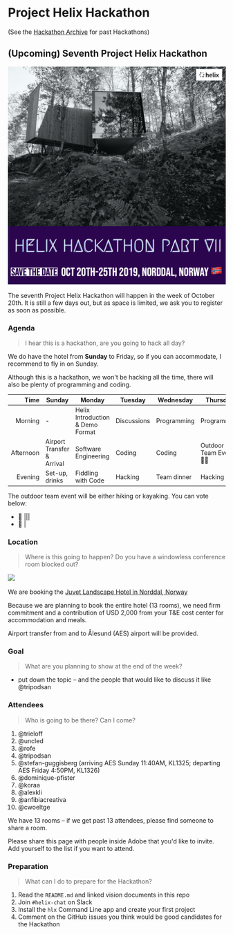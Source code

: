 # Project Helix Hackathon

(See the [Hackathon Archive](.) for past Hackathons)

## (Upcoming) Seventh Project Helix Hackathon

[![](./Helix%20Save%20the%20Date%207.jpg)](https://spark.adobe.com/post/0XA5COsZG7TkP/)

The seventh Project Helix Hackathon will happen in the week of October 20th. It is still a few days out, but as space is limited, we ask you to register as soon as possible.

### Agenda

> I hear this is a hackathon, are you going to hack all day?

We do have the hotel from **Sunday** to Friday, so if you can accommodate, I recommend to fly in on Sunday.

Although this is a hackathon, we won't be hacking all the time, there will also be plenty of programming and coding.

| Time      | Sunday                     | Monday                           | Tuesday     | Wednesday   | Thursday              | Friday                       |
| --------: | -------------------------- | -------------------------------- | ----------- | ----------- | --------------------- | ---------------------------- |
|   Morning | -                          | Helix Introduction & Demo Format | Discussions | Programming | Programming           | Demos                        |
| Afternoon | Airport Transfer & Arrival | Software Engineering             | Coding      | Coding      | Outdoor Team Event 🥾🛶 | Departure & Airport Transfer |
|   Evening | Set-up, drinks             | Fiddling with Code               | Hacking     | Team dinner | Hacking               | -                            |

The outdoor team event will be either hiking or kayaking. You can vote below:

* 🥾 |||
* 🛶 |

### Location

> Where is this going to happen? Do you have a windowless conference room blocked out?

![](http://www.juvet.com/upload_images/DFFF77243C0C4B9EB11EA572B4D8C2B1.jpg.ashx?width=1920&quality=90&crop=(0,0,0,0))

We are booking the [Juvet Landscape Hotel in Norddal, Norway](http://www.juvet.com/the-juvet-hotel/the-hotel)

Because we are planning to book the entire hotel (13 rooms), we need firm commitment and a contribution of USD 2,000 from your T&E cost center for accommodation and meals.

Airport transfer from and to Ålesund (AES) airport will be provided.

### Goal

> What are you planning to show at the end of the week?

* put down the topic – and the people that would like to discuss it like @tripodsan

### Attendees

> Who is going to be there? Can I come?

1. @trieloff 
2. @uncled
3. @rofe
4. @tripodsan
5. @stefan-guggisberg (arriving AES Sunday 11:40AM, KL1325; departing AES Friday 4:50PM, KL1326) 
6. @dominique-pfister
7. @koraa
8. @alexkli
9. @anfibiacreativa
10. @cwoeltge

We have 13 rooms – if we get past 13 attendees, please find someone to share a room.

Please share this page with people inside Adobe that you'd like to invite. Add yourself to the list if you want to attend.

### Preparation

> What can I do to prepare for the Hackathon?

1. Read the `README.md` and linked vision documents in this repo
2. Join `#helix-chat` on Slack
3. Install the `hlx` Command Line app and create your first project
4. Comment on the GitHub issues you think would be good candidates for the Hackathon
